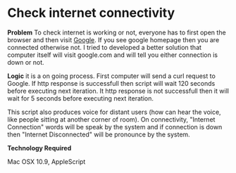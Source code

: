 Check internet connectivity
===========================

<b>Problem</b>
To check internet is working or not, everyone has to first open the browser and then visit <a href="http://www.google.com">Google</a>. If you see google homepage then you are connected otherwise not. I tried to developed a better solution that computer itself will visit google.com and will tell you either connection is down or not.


<b>Logic</b>
it is a on going process. First computer will send a curl request to Google. If http response is successfull then script will wait 120 seconds before executing next iteration. It http response is not successfull then it will wait for 5 seconds before executing next iteration.

This script also produces voice for distant users (how can hear the voice, like people sitting at another corner of room). On connectivity, "Internet Connection" words will be speak by the system and if connection is down then "Internet Disconnected" will be pronounce by the system.


<b>Technology Required</b>

Mac OSX 10.9, 
AppleScript





